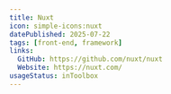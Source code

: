 ```yaml
---
title: Nuxt
icon: simple-icons:nuxt
datePublished: 2025-07-22
tags: [front-end, framework]
links:
  GitHub: https://github.com/nuxt/nuxt
  Website: https://nuxt.com/
usageStatus: inToolbox
---
```

